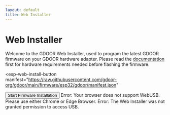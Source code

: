 ```yaml
---
layout: default
title: Web Installer
---
```

<script
  type="module"
  src="https://unpkg.com/esp-web-tools@10/dist/web/install-button.js?module"
></script>

# Web Installer
Welcome to the GDOOR Web Installer, used to program the latest GDOOR firmware
on your GDOOR hardware adapter. Please read the [documentation](./documentation.html) first
for hardware requirements needed before flashing the firmware.

<esp-web-install-button
  manifest="https://raw.githubusercontent.com/gdoor-org/gdoor/main/firmware/esp32/gdoor/manifest.json"
>
<button class="button" slot="activate">Start Firmware Installation</button>
<span id="unsupported" slot="unsupported">Error: Your browser does not support WebUSB. Please use either Chrome or Edge Browser.</span>
<span id="not-allowed" slot="not-allowed">Error: The Web Installer was not granted permission to access USB.</span>
</esp-web-install-button>